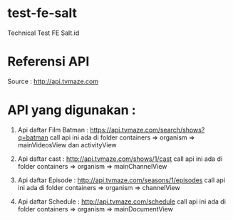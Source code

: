 # test-fe-salt
Technical Test FE Salt.id

# Referensi API
Source : http://api.tvmaze.com

# API yang digunakan :

1. Api daftar Film Batman : https://api.tvmaze.com/search/shows?q=batman
  call api ini ada di folder containers => organism => mainVideosView dan activityView

2. Api daftar cast : http://api.tvmaze.com/shows/1/cast
  call api ini ada di folder containers => organism => mainChannelView

3. Api daftar Episode : http://api.tvmaze.com/seasons/1/episodes
  call api ini ada di folder containers => organism => channelView

4. Api daftar Schedule : http://api.tvmaze.com/schedule
  call api ini ada di folder containers => organism => mainDocumentView
